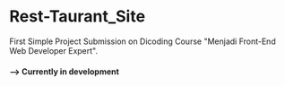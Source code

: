 # Rest-Taurant_Site
First Simple Project Submission on Dicoding Course "Menjadi Front-End Web Developer Expert".
#### --> Currently in development

